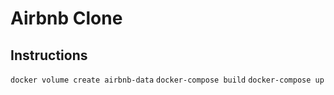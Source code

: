 # Airbnb Clone

## Instructions

`docker volume create airbnb-data`
`docker-compose build`
`docker-compose up`